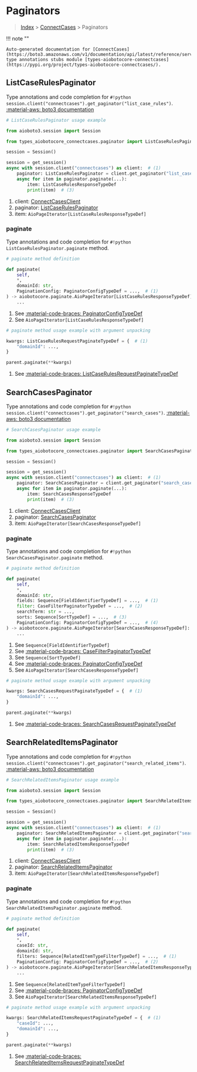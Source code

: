 # Paginators

> [Index](../README.md) > [ConnectCases](./README.md) > Paginators

!!! note ""

    Auto-generated documentation for [ConnectCases](https://boto3.amazonaws.com/v1/documentation/api/latest/reference/services/connectcases.html#connectcases)
    type annotations stubs module [types-aiobotocore-connectcases](https://pypi.org/project/types-aiobotocore-connectcases/).

## ListCaseRulesPaginator

Type annotations and code completion for `#!python session.client("connectcases").get_paginator("list_case_rules")`.
[:material-aws: boto3 documentation](https://boto3.amazonaws.com/v1/documentation/api/latest/reference/services/connectcases/paginator/ListCaseRules.html#ConnectCases.Paginator.ListCaseRules)

```python
# ListCaseRulesPaginator usage example

from aioboto3.session import Session

from types_aiobotocore_connectcases.paginator import ListCaseRulesPaginator

session = Session()

session = get_session()
async with session.client("connectcases") as client:  # (1)
    paginator: ListCaseRulesPaginator = client.get_paginator("list_case_rules")  # (2)
    async for item in paginator.paginate(...):
        item: ListCaseRulesResponseTypeDef
        print(item)  # (3)
```

1. client: [ConnectCasesClient](./client.md)
2. paginator: [ListCaseRulesPaginator](./paginators.md#listcaserulespaginator)
3. item: `AioPageIterator[ListCaseRulesResponseTypeDef]`


### paginate

Type annotations and code completion for `#!python ListCaseRulesPaginator.paginate` method.

```python
# paginate method definition

def paginate(
    self,
    *,
    domainId: str,
    PaginationConfig: PaginatorConfigTypeDef = ...,  # (1)
) -> aiobotocore.paginate.AioPageIterator[ListCaseRulesResponseTypeDef]:  # (2)
    ...
```

1. See [:material-code-braces: PaginatorConfigTypeDef](./type_defs.md#paginatorconfigtypedef)
2. See `AioPageIterator[ListCaseRulesResponseTypeDef]`


```python
# paginate method usage example with argument unpacking

kwargs: ListCaseRulesRequestPaginateTypeDef = {  # (1)
    "domainId": ...,
}

parent.paginate(**kwargs)
```

1. See [:material-code-braces: ListCaseRulesRequestPaginateTypeDef](./type_defs.md#listcaserulesrequestpaginatetypedef)
## SearchCasesPaginator

Type annotations and code completion for `#!python session.client("connectcases").get_paginator("search_cases")`.
[:material-aws: boto3 documentation](https://boto3.amazonaws.com/v1/documentation/api/latest/reference/services/connectcases/paginator/SearchCases.html#ConnectCases.Paginator.SearchCases)

```python
# SearchCasesPaginator usage example

from aioboto3.session import Session

from types_aiobotocore_connectcases.paginator import SearchCasesPaginator

session = Session()

session = get_session()
async with session.client("connectcases") as client:  # (1)
    paginator: SearchCasesPaginator = client.get_paginator("search_cases")  # (2)
    async for item in paginator.paginate(...):
        item: SearchCasesResponseTypeDef
        print(item)  # (3)
```

1. client: [ConnectCasesClient](./client.md)
2. paginator: [SearchCasesPaginator](./paginators.md#searchcasespaginator)
3. item: `AioPageIterator[SearchCasesResponseTypeDef]`


### paginate

Type annotations and code completion for `#!python SearchCasesPaginator.paginate` method.

```python
# paginate method definition

def paginate(
    self,
    *,
    domainId: str,
    fields: Sequence[FieldIdentifierTypeDef] = ...,  # (1)
    filter: CaseFilterPaginatorTypeDef = ...,  # (2)
    searchTerm: str = ...,
    sorts: Sequence[SortTypeDef] = ...,  # (3)
    PaginationConfig: PaginatorConfigTypeDef = ...,  # (4)
) -> aiobotocore.paginate.AioPageIterator[SearchCasesResponseTypeDef]:  # (5)
    ...
```

1. See `Sequence[FieldIdentifierTypeDef]`
2. See [:material-code-braces: CaseFilterPaginatorTypeDef](./type_defs.md#casefilterpaginatortypedef)
3. See `Sequence[SortTypeDef]`
4. See [:material-code-braces: PaginatorConfigTypeDef](./type_defs.md#paginatorconfigtypedef)
5. See `AioPageIterator[SearchCasesResponseTypeDef]`


```python
# paginate method usage example with argument unpacking

kwargs: SearchCasesRequestPaginateTypeDef = {  # (1)
    "domainId": ...,
}

parent.paginate(**kwargs)
```

1. See [:material-code-braces: SearchCasesRequestPaginateTypeDef](./type_defs.md#searchcasesrequestpaginatetypedef)
## SearchRelatedItemsPaginator

Type annotations and code completion for `#!python session.client("connectcases").get_paginator("search_related_items")`.
[:material-aws: boto3 documentation](https://boto3.amazonaws.com/v1/documentation/api/latest/reference/services/connectcases/paginator/SearchRelatedItems.html#ConnectCases.Paginator.SearchRelatedItems)

```python
# SearchRelatedItemsPaginator usage example

from aioboto3.session import Session

from types_aiobotocore_connectcases.paginator import SearchRelatedItemsPaginator

session = Session()

session = get_session()
async with session.client("connectcases") as client:  # (1)
    paginator: SearchRelatedItemsPaginator = client.get_paginator("search_related_items")  # (2)
    async for item in paginator.paginate(...):
        item: SearchRelatedItemsResponseTypeDef
        print(item)  # (3)
```

1. client: [ConnectCasesClient](./client.md)
2. paginator: [SearchRelatedItemsPaginator](./paginators.md#searchrelateditemspaginator)
3. item: `AioPageIterator[SearchRelatedItemsResponseTypeDef]`


### paginate

Type annotations and code completion for `#!python SearchRelatedItemsPaginator.paginate` method.

```python
# paginate method definition

def paginate(
    self,
    *,
    caseId: str,
    domainId: str,
    filters: Sequence[RelatedItemTypeFilterTypeDef] = ...,  # (1)
    PaginationConfig: PaginatorConfigTypeDef = ...,  # (2)
) -> aiobotocore.paginate.AioPageIterator[SearchRelatedItemsResponseTypeDef]:  # (3)
    ...
```

1. See `Sequence[RelatedItemTypeFilterTypeDef]`
2. See [:material-code-braces: PaginatorConfigTypeDef](./type_defs.md#paginatorconfigtypedef)
3. See `AioPageIterator[SearchRelatedItemsResponseTypeDef]`


```python
# paginate method usage example with argument unpacking

kwargs: SearchRelatedItemsRequestPaginateTypeDef = {  # (1)
    "caseId": ...,
    "domainId": ...,
}

parent.paginate(**kwargs)
```

1. See [:material-code-braces: SearchRelatedItemsRequestPaginateTypeDef](./type_defs.md#searchrelateditemsrequestpaginatetypedef)
